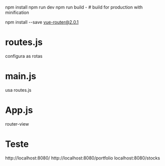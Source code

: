 npm install
npm run dev
npm run build - # build for production with minification

npm install --save vue-router@2.0.1

# routes.js
configura as rotas

# main.js
usa routes.js

# App.js
router-view


# Teste
http://localhost:8080/
http://localhost:8080/portfolio
localhost:8080/stocks